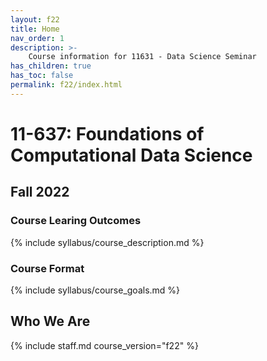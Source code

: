 ```yaml
---
layout: f22
title: Home
nav_order: 1
description: >-
    Course information for 11631 - Data Science Seminar
has_children: true
has_toc: false
permalink: f22/index.html
---
```


# 11-637: Foundations of Computational Data Science

## Fall 2022

### Course Learing Outcomes

{% include syllabus/course_description.md %}

### Course Format

{% include syllabus/course_goals.md %}

## Who We Are

{% include staff.md course_version="f22" %}